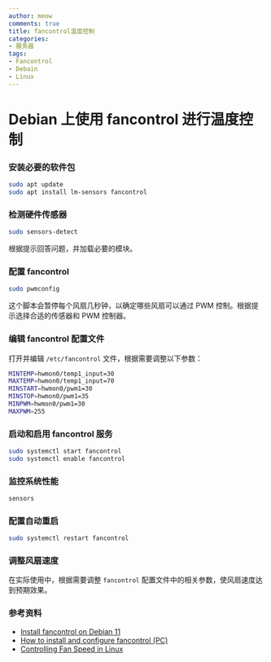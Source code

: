 ```yaml
---
author: meow
comments: true
title: fancontrol温度控制
categories:
- 服务器
tags:
- Fancontrol
- Debain
- Linux
---
```


# Debian 上使用 fancontrol 进行温度控制

### 安装必要的软件包
```bash
sudo apt update
sudo apt install lm-sensors fancontrol
```

### 检测硬件传感器
```bash
sudo sensors-detect
```
根据提示回答问题，并加载必要的模块。

### 配置 fancontrol
```bash
sudo pwmconfig
```
这个脚本会暂停每个风扇几秒钟，以确定哪些风扇可以通过 PWM 控制。根据提示选择合适的传感器和 PWM 控制器。

### 编辑 fancontrol 配置文件
打开并编辑 `/etc/fancontrol` 文件，根据需要调整以下参数：
```sh
MINTEMP=hwmon0/temp1_input=30
MAXTEMP=hwmon0/temp1_input=70
MINSTART=hwmon0/pwm1=30
MINSTOP=hwmon0/pwm1=35
MINPWM=hwmon0/pwm1=30
MAXPWM=255
```

### 启动和启用 fancontrol 服务
```bash
sudo systemctl start fancontrol
sudo systemctl enable fancontrol
```

### 监控系统性能
```bash
sensors
```

### 配置自动重启
```bash
sudo systemctl restart fancontrol
```

### 调整风扇速度
在实际使用中，根据需要调整 `fancontrol` 配置文件中的相关参数，使风扇速度达到预期效果。

### 参考资料
- [Install fancontrol on Debian 11](https://installati.one/install-fancontrol-debian-11/)
- [How to install and configure fancontrol (PC)](https://wiki.joeplaa.com/en/tutorials/how-to-install-and-configure-fancontrol-pc)
- [Controlling Fan Speed in Linux](https://www.baeldung.com/linux/control-fan-speed)
